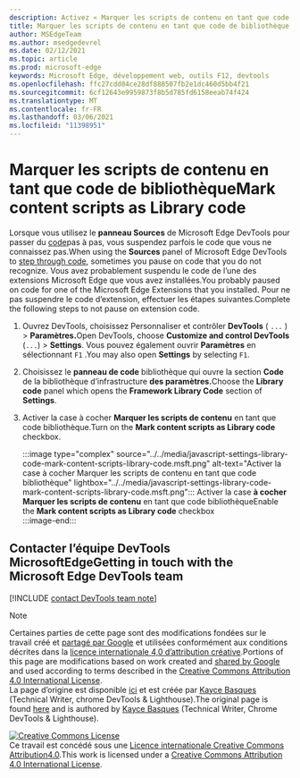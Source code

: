 ```yaml
---
description: Activez « Marquer les scripts de contenu en tant que code de bibliothèque » à partir de Paramètres > Framework Library Code.
title: Marquer les scripts de contenu en tant que code de bibliothèque
author: MSEdgeTeam
ms.author: msedgedevrel
ms.date: 02/12/2021
ms.topic: article
ms.prod: microsoft-edge
keywords: Microsoft Edge, développement web, outils F12, devtools
ms.openlocfilehash: ffc27cdd04ce28df888507fb2e1dc460d5bb4f21
ms.sourcegitcommit: 6cf12643e9959873f8b5d785fd6158eeab74f424
ms.translationtype: MT
ms.contentlocale: fr-FR
ms.lasthandoff: 03/06/2021
ms.locfileid: "11398951"
---
```

<!-- Copyright Kayce Basques 

   Licensed under the Apache License, Version 2.0 (the "License");
   you may not use this file except in compliance with the License.
   You may obtain a copy of the License at

       https://www.apache.org/licenses/LICENSE-2.0

   Unless required by applicable law or agreed to in writing, software
   distributed under the License is distributed on an "AS IS" BASIS,
   WITHOUT WARRANTIES OR CONDITIONS OF ANY KIND, either express or implied.
   See the License for the specific language governing permissions and
   limitations under the License.  -->

# <a name="mark-content-scripts-as-library-code"></a><span data-ttu-id="51b55-104">Marquer les scripts de contenu en tant que code de bibliothèque</span><span class="sxs-lookup"><span data-stu-id="51b55-104">Mark content scripts as Library code</span></span>  

<span data-ttu-id="51b55-105">Lorsque vous utilisez le **panneau Sources** de Microsoft Edge DevTools pour passer du [code][DevToolsJavascriptStepThroughCode]pas à pas, vous suspendez parfois le code que vous ne connaissez pas.</span><span class="sxs-lookup"><span data-stu-id="51b55-105">When using the **Sources** panel of Microsoft Edge DevTools to [step through code][DevToolsJavascriptStepThroughCode], sometimes you pause on code that you do not recognize.</span></span>  <span data-ttu-id="51b55-106">Vous avez probablement suspendu le code de l’une des extensions Microsoft Edge que vous avez installées.</span><span class="sxs-lookup"><span data-stu-id="51b55-106">You probably paused on code for one of the Microsoft Edge Extensions that you installed.</span></span>  <span data-ttu-id="51b55-107">Pour ne pas suspendre le code d’extension, effectuer les étapes suivantes.</span><span class="sxs-lookup"><span data-stu-id="51b55-107">Complete the following steps to not pause on extension code.</span></span>  

1.  <span data-ttu-id="51b55-108">Ouvrez DevTools, choisissez Personnaliser et contrôler **DevTools** \( `...` \) > **Paramètres.**</span><span class="sxs-lookup"><span data-stu-id="51b55-108">Open DevTools, choose **Customize and control DevTools** \(`...`\) > **Settings**.</span></span>  <span data-ttu-id="51b55-109">Vous pouvez également ouvrir **Paramètres** en sélectionnant `F1` .</span><span class="sxs-lookup"><span data-stu-id="51b55-109">You may also open **Settings** by selecting `F1`.</span></span>  

1.  <span data-ttu-id="51b55-110">Choisissez le **panneau de code** bibliothèque qui ouvre la section **Code** de la bibliothèque d’infrastructure **des paramètres.**</span><span class="sxs-lookup"><span data-stu-id="51b55-110">Choose the **Library code** panel which opens the **Framework Library Code** section of **Settings**.</span></span>  
1.  <span data-ttu-id="51b55-111">Activer la case à cocher **Marquer les scripts de contenu** en tant que code bibliothèque.</span><span class="sxs-lookup"><span data-stu-id="51b55-111">Turn on the **Mark content scripts as Library code** checkbox.</span></span>  
    
    :::image type="complex" source="../../media/javascript-settings-library-code-mark-content-scripts-library-code.msft.png" alt-text="Activer la case à cocher Marquer les scripts de contenu en tant que code bibliothèque" lightbox="../../media/javascript-settings-library-code-mark-content-scripts-library-code.msft.png":::
       <span data-ttu-id="51b55-113">Activer la case **à cocher Marquer les scripts de contenu** en tant que code bibliothèque</span><span class="sxs-lookup"><span data-stu-id="51b55-113">Enable the **Mark content scripts as Library code** checkbox</span></span>  
    :::image-end:::  
    
## <a name="getting-in-touch-with-the-microsoft-edge-devtools-team"></a><span data-ttu-id="51b55-114">Contacter l’équipe DevTools MicrosoftEdge</span><span class="sxs-lookup"><span data-stu-id="51b55-114">Getting in touch with the Microsoft Edge DevTools team</span></span>  

[!INCLUDE [contact DevTools team note](../../includes/contact-devtools-team-note.md)]  

<!-- links -->  

[DevToolsJavascriptStepThroughCode]: ../index.md#step-4-step-through-the-code "Étape 4 : Pas à pas dans le code : commencer à déboguer JavaScript dans Microsoft Edge DevTools | Documents Microsoft"  

> [!NOTE]
> <span data-ttu-id="51b55-116">Certaines parties de cette page sont des modifications fondées sur le travail créé et [partagé par Google][GoogleSitePolicies] et utilisées conformément aux conditions décrites dans la [licence internationale 4,0 d’attribution créative][CCA4IL].</span><span class="sxs-lookup"><span data-stu-id="51b55-116">Portions of this page are modifications based on work created and [shared by Google][GoogleSitePolicies] and used according to terms described in the [Creative Commons Attribution 4.0 International License][CCA4IL].</span></span>  
> <span data-ttu-id="51b55-117">La page d’origine est disponible [ici](https://developers.google.com/web/tools/chrome-devtools/javascript/guides/blackbox-chrome-extension-scripts) et est créée par [Kayce Basques][KayceBasques] \(Technical Writer, chrome DevTools \& Lighthouse\).</span><span class="sxs-lookup"><span data-stu-id="51b55-117">The original page is found [here](https://developers.google.com/web/tools/chrome-devtools/javascript/guides/blackbox-chrome-extension-scripts) and is authored by [Kayce Basques][KayceBasques] \(Technical Writer, Chrome DevTools \& Lighthouse\).</span></span>  

[![Creative Commons License][CCby4Image]][CCA4IL]  
<span data-ttu-id="51b55-119">Ce travail est concédé sous une [Licence internationale Creative Commons Attribution4.0][CCA4IL].</span><span class="sxs-lookup"><span data-stu-id="51b55-119">This work is licensed under a [Creative Commons Attribution 4.0 International License][CCA4IL].</span></span>  

[CCA4IL]: https://creativecommons.org/licenses/by/4.0  
[CCby4Image]: https://i.creativecommons.org/l/by/4.0/88x31.png  
[GoogleSitePolicies]: https://developers.google.com/terms/site-policies  
[KayceBasques]: https://developers.google.com/web/resources/contributors/kaycebasques  
